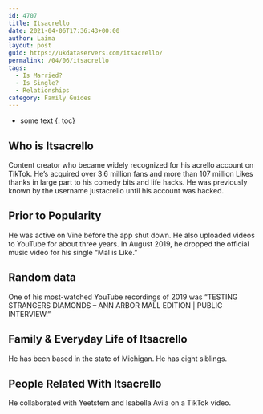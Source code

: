 ```yaml
---
id: 4707
title: Itsacrello
date: 2021-04-06T17:36:43+00:00
author: Laima
layout: post
guid: https://ukdataservers.com/itsacrello/
permalink: /04/06/itsacrello
tags:
  - Is Married?
  - Is Single?
  - Relationships
category: Family Guides
---
```


* some text
{: toc}


## Who is Itsacrello
                  
                  
                  
Content creator who became widely recognized for his acrello account on TikTok. He&#8217;s acquired over 3.6 million fans and more than 107 million Likes thanks in large part to his comedy bits and life hacks. He was previously known by the username justacrello until his account was hacked. 
                  
              
            
              
            
                
                
                
## Prior to Popularity
                  
                  
                  
He was active on Vine before the app shut down. He also uploaded videos to YouTube for about three years. In August 2019, he dropped the official music video for his single &#8220;Mal is Like.&#8221;
                  
              
            
              
            
                
                
                
## Random data
                  
                  
                  
One of his most-watched YouTube recordings of 2019 was &#8220;TESTING STRANGERS DIAMONDS &#8211; ANN ARBOR MALL EDITION | PUBLIC INTERVIEW.&#8221;
                  
              
            
              
            
                
                
                
## Family & Everyday Life of Itsacrello
                  
                  
                  
He has been based in the state of Michigan. He has eight siblings. 
                  
              
            
              
            
                
                
                
## People Related With Itsacrello
                  
                  
                  
He collaborated with Yeetstem and Isabella Avila on a TikTok video. 
                  
              
            
              
            
                
              
            
              
              
            
            
              
            
          
          
          